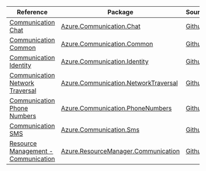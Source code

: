 | Reference | Package | Source |
|---|---|---|
|[Communication Chat](communication.chat-readme.md)|[Azure.Communication.Chat](https://www.nuget.org/packages/Azure.Communication.Chat)|[Github](https://github.com/Azure/azure-sdk-for-net/blob/main/sdk/communication/Azure.Communication.Chat)|
|[Communication Common](communication.common-readme.md)|[Azure.Communication.Common](https://www.nuget.org/packages/Azure.Communication.Common)|[Github](https://github.com/Azure/azure-sdk-for-net/blob/main/sdk/communication/Azure.Communication.Common)|
|[Communication Identity](communication.identity-readme.md)|[Azure.Communication.Identity](https://www.nuget.org/packages/Azure.Communication.Identity)|[Github](https://github.com/Azure/azure-sdk-for-net/blob/main/sdk/communication/Azure.Communication.Identity)|
|[Communication Network Traversal](communication.networktraversal-readme.md)|[Azure.Communication.NetworkTraversal](https://www.nuget.org/packages/Azure.Communication.NetworkTraversal)|[Github](https://github.com/Azure/azure-sdk-for-net)|
|[Communication Phone Numbers](communication.phonenumbers-readme.md)|[Azure.Communication.PhoneNumbers](https://www.nuget.org/packages/Azure.Communication.PhoneNumbers)|[Github](https://github.com/Azure/azure-sdk-for-net)|
|[Communication SMS](communication.sms-readme.md)|[Azure.Communication.Sms](https://www.nuget.org/packages/Azure.Communication.Sms)|[Github](https://github.com/Azure/azure-sdk-for-net)|
|[Resource Management - Communication](resourcemanager.communication-readme.md)|[Azure.ResourceManager.Communication](https://www.nuget.org/packages/Azure.ResourceManager.Communication)|[Github](https://github.com/Azure/azure-sdk-for-net)|
